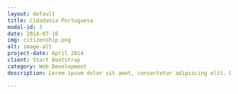 ```yaml
---
layout: default
title: Cidadania Portuguesa
modal-id: 3
date: 2014-07-16
img: citizenship.png
alt: image-alt
project-date: April 2014
client: Start Bootstrap
category: Web Development
description: Lorem ipsum dolor sit amet, consectetur adipiscing elit. Donec tincidunt metus sem.

---
```

